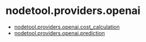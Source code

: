 # nodetool.providers.openai

- [nodetool.providers.openai.cost_calculation](nodetool/providers/openai/cost_calculation.md)
- [nodetool.providers.openai.prediction](nodetool/providers/openai/prediction.md)
